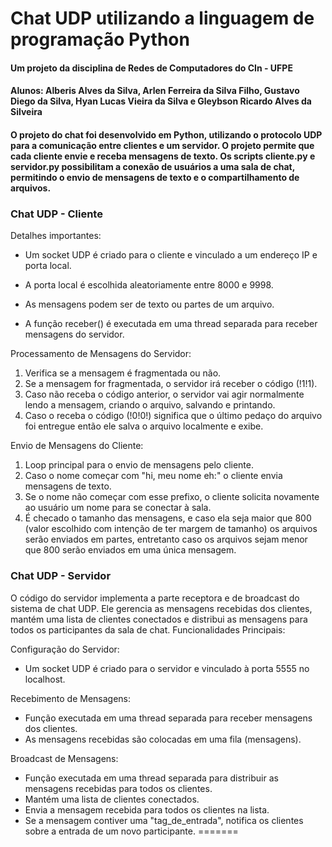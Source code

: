 # Chat UDP utilizando a linguagem de programação Python
#### Um projeto da disciplina de Redes de Computadores do CIn - UFPE
#### Alunos: Alberis Alves da Silva, Arlen Ferreira da Silva Filho, Gustavo Diego da Silva, Hyan Lucas Vieira da Silva e Gleybson Ricardo Alves da Silveira 

#### O projeto do chat foi desenvolvido em Python, utilizando o protocolo UDP para a comunicação entre clientes e um servidor. O projeto permite que cada cliente envie e receba mensagens de texto. Os scripts cliente.py e servidor.py possibilitam a conexão de usuários a uma sala de chat, permitindo o envio de mensagens de texto e o compartilhamento de arquivos.

### **Chat UDP - Cliente**

Detalhes importantes:

- Um socket UDP é criado para o cliente e vinculado a um endereço IP e porta local.

- A porta local é escolhida aleatoriamente entre 8000 e 9998.

- As mensagens podem ser de texto ou partes de um arquivo.

- A função receber() é executada em uma thread separada para receber mensagens do servidor.

Processamento de Mensagens do Servidor:

1.	Verifica se a mensagem é fragmentada ou não.
2.	Se a mensagem for fragmentada, o servidor irá receber o código (!1!1).
3.	Caso não receba o código anterior, o servidor vai agir normalmente lendo a mensagem, criando o arquivo, salvando e printando.
4.	Caso o receba o código (!0!0!) significa que o último pedaço do arquivo foi entregue então ele salva o arquivo localmente e exibe.

Envio de Mensagens do Cliente:

1.	Loop principal para o envio de mensagens pelo cliente.
2.	Caso o nome começar com "hi, meu nome eh:" o cliente envia mensagens de texto.
3.	Se o nome não começar com esse prefixo, o cliente solicita novamente ao usuário um nome para se conectar à sala.
4.	É checado o tamanho das mensagens, e caso ela seja maior que 800 (valor escolhido com intenção de ter margem de tamanho) os arquivos serão enviados em partes, entretanto caso os arquivos sejam menor que 800 serão enviados em uma única mensagem.



### **Chat UDP - Servidor**

O código do servidor implementa a parte receptora e de broadcast do sistema de chat UDP. Ele gerencia as mensagens recebidas dos clientes, mantém uma lista de clientes conectados e distribui as mensagens para todos os participantes da sala de chat.
Funcionalidades Principais:

Configuração do Servidor:
- Um socket UDP é criado para o servidor e vinculado à porta 5555 no localhost.

Recebimento de Mensagens:
- Função executada em uma thread separada para receber mensagens dos clientes.
- As mensagens recebidas são colocadas em uma fila (mensagens).

Broadcast de Mensagens:
- Função executada em uma thread separada para distribuir as mensagens recebidas para todos os clientes.
- Mantém uma lista de clientes conectados.
- Envia a mensagem recebida para todos os clientes na lista.
- Se a mensagem contiver uma "tag_de_entrada", notifica os clientes sobre a entrada de um novo participante.
=======